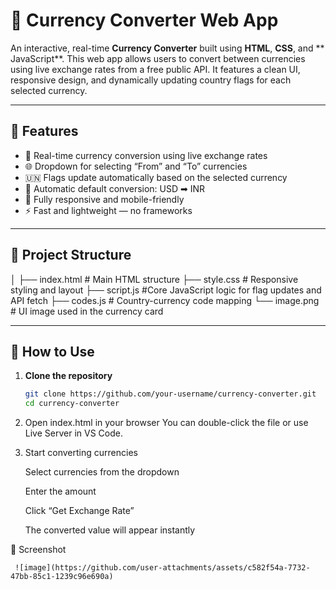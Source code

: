# 💱 Currency Converter Web App

An interactive, real-time **Currency Converter** built using **HTML**, **CSS**, and ** JavaScript**. This web app allows users to convert between currencies using live exchange rates from a free public API. It features a clean UI, responsive design, and dynamically updating country flags for each selected currency.

---

## 🚀 Features

- 🔄 Real-time currency conversion using live exchange rates
- 🌐 Dropdown for selecting “From” and “To” currencies
- 🇺🇳 Flags update automatically based on the selected currency
- 🧮 Automatic default conversion: USD ➡ INR
- 📱 Fully responsive and mobile-friendly
- ⚡ Fast and lightweight — no frameworks

---

## 📁 Project Structure

│
├── index.html # Main HTML structure
├── style.css  # Responsive styling and layout
├── script.js #Core JavaScript logic for flag updates and API fetch
├── codes.js # Country-currency code mapping
└──  image.png # UI image used in the currency card


---

## 🔧 How to Use

1. **Clone the repository**
   ```bash
   git clone https://github.com/your-username/currency-converter.git
   cd currency-converter
2.  Open index.html in your browser
    You can double-click the file or use Live Server in VS Code.

3.  Start converting currencies

     Select currencies from the dropdown

     Enter the amount

     Click “Get Exchange Rate”

     The converted value will appear instantly


 📸 Screenshot 
 
     ![image](https://github.com/user-attachments/assets/c582f54a-7732-47bb-85c1-1239c96e690a)
